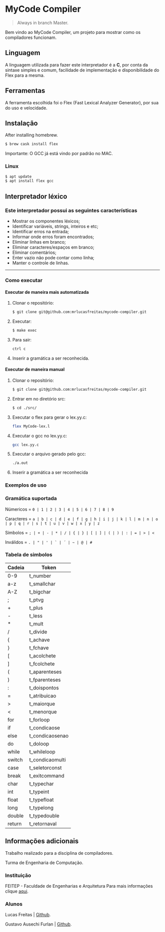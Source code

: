 # MyCode Compiler
> Always in branch Master.

Bem vindo ao MyCode Compiler, um projeto para mostrar como os compiladores funcionam.

## Linguagem

A linguagem utilizada para fazer este interpretador é a **C**, por conta da sintaxe simples e comum, facilidade de implementação e disponibilidade do Flex para a mesma.

## Ferramentas

A ferramenta escolhida foi o Flex (Fast Lexical Analyzer Generator), por sua do uso e velocidade.

## Instalação
After installing homebrew.
```sh
$ brew cask install flex
```
Importante: O GCC já está vindo por padrão no MAC.

### Linux
```sh
$ apt update
$ apt install flex gcc
```

## Interpretador léxico
### Este interpretador possui as seguintes características
* Mostrar os componentes léxicos;
* Identificar variáveis, strings, inteiros e etc;
* Identificar erros na entrada;
* Informar onde erros foram encontrados;
* Eliminar linhas em branco;
* Eliminar caracteres/espaços em branco;
* Eliminar comentários;
* Enter vazio não pode contar como linha;
* Manter o controle de linhas.

---

### Como executar
#### Executar de maneira mais automatizada
1. Clonar o repositório:
    ```sh
    $ git clone git@github.com:mrlucasfreitas/mycode-compiler.git
    ```
2. Executar:
    ```sh
    $ make exec
    ```
3. Para sair:
    ```sh
    ctrl c
    ```
4. Inserir a gramática a ser reconhecida.

#### Executar de maneira manual
1. Clonar o repositório:
    ```sh
    $ git clone git@github.com:mrlucasfreitas/mycode-compiler.git
    ```
2. Entrar em no diretório src:
    ```sh
    $ cd ./src/
    ```
3. Executar o flex para gerar o lex.yy.c:
    ```sh
    flex MyCode-lex.l
    ```
4. Executar o gcc no lex.yy.c:
    ```sh
    gcc lex.yy.c
    ```
5. Executar o arquivo gerado pelo gcc:
    ```sh
    ./a.out
    ```
6. Inserir a gramática a ser reconhecida

### Exemplos de uso

### Gramática suportada

Númericos = ``` 0 | 1 | 2 | 3 | 4 | 5 | 6 | 7 | 8 | 9 ```

Caracteres = ``` a | b | c | d | e | f | g | h | i | j | k | l | m | n | o | p | q | r | s | t | u | v | w | x | y | z ```

Símbolos = ``` ; | + | - | * | / | { | } | [ | ] | ( | ) | : | = | > | < ```

Inválidos = ``` . | " | ' | ` | ´ | ~ | @ | # ```

### Tabela de simbolos
| Cadeia | Token |
| ------ | ----- |
| 0-9 | t_number |
| a-z | t_smallchar |
| A-Z | t_bigchar |
| ;	| t_ptvg |
| +	| t_plus |
| -	| t_less |
| *	| t_mult |
| /	| t_divide |
| {	| t_achave |
| }	| t_fchave |
| [	| t_acolchete |
| ]	| t_fcolchete |
| (	| t_aparenteses |
| )	| t_fparenteses |
| :	| t_doispontos |
| =	| t_atribuicao |
| >	| t_maiorque |
| <	| t_menorque |
| for | t_forloop |
| if | t_condicaose |
| else | t_condicaosenao |
| do | t_doloop |
| while	| t_whileloop |
| switch | t_condicaomulti |
| case | t_seletorconst |
| break	| t_exitcommand |
| char | t_typechar |
| int | t_typeint |
| float	| t_typefloat |
| long | t_typelong |
| double | t_typedouble |
| return | t_retornaval |

## Informações adicionais
Trabalho realizado para a disciplina de compiladores.

Turma de Engenharia de Computação.

### Instituição
FEITEP - Faculdade de Engenharias e Arquitetura
Para mais informações clique [aqui](http://www.feitep.edu.br/).

### Alunos
Lucas Freitas | [Github](https://github.com/mrlucasfreitas).

Gustavo Ausechi Furlan |  [Github](https://github.com/SirZexTru).

